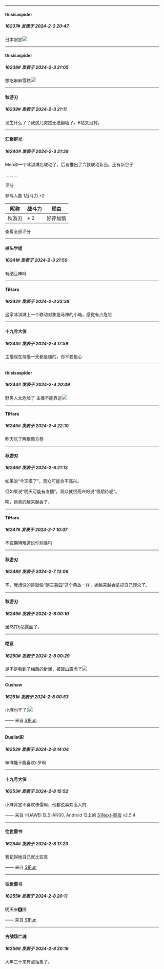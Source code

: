 *****

####  thisisaspider  
##### 16237#       发表于 2024-2-3 20:47

日本限定<img src="https://static.saraba1st.com/image/smiley/face2017/139.png" referrerpolicy="no-referrer">


*****

####  thisisaspider  
##### 16238#       发表于 2024-2-3 21:05

想吃麻麻雪糕<img src="https://static.saraba1st.com/image/smiley/face2017/074.png" referrerpolicy="no-referrer">

*****

####  秋游刃  
##### 16239#       发表于 2024-2-3 21:11

发生什么了？我这儿突然无法翻墙了，B站又没转。


*****

####  汇聚群光  
##### 16240#       发表于 2024-2-3 21:28

Mea和一个冰淇淋店联动了，后者推出了六款联动新品，还有新谷子

﹍﹍﹍

评分

 参与人数 1战斗力 +2

|昵称|战斗力|理由|
|----|---|---|
| 秋游刃| + 2|好评加鹅|

查看全部评分


*****

####  掉头学姐  
##### 16241#       发表于 2024-2-3 21:50

有纳豆味吗


*****

####  TiHaru  
##### 16242#       发表于 2024-2-3 23:38

这家冰淇淋上一个联动对象是马神的小箱，感觉有点危险


*****

####  十九号大侠  
##### 16243#       发表于 2024-2-4 17:59

主播现在每播一天都是赚的，你不要担心


*****

####  thisisaspider  
##### 16244#       发表于 2024-2-4 20:09

野男人太危险了 主播不能靠近<img src="https://static.saraba1st.com/image/smiley/face2017/169.gif" referrerpolicy="no-referrer">


*****

####  TiHaru  
##### 16245#       发表于 2024-2-4 22:10

昨天吃了两根惠方卷

*****

####  秋游刃  
##### 16246#       发表于 2024-2-6 21:13

如果说“今天摸了”。观众可能会不高兴。

但如果说“明天可能有直播”。观众就很高兴的说“很期待呢”。

唉，她真的越来越会了。


*****

####  TiHaru  
##### 16247#       发表于 2024-2-7 10:07

不说期待难道说你别播吗


*****

####  秋游刃  
##### 16248#       发表于 2024-2-7 13:06

不，我想说的是就像“朝三暮四”这个典故一样，她越来越会拿捏自己观众了。


*****

####  秋游刃  
##### 16249#       发表于 2024-2-8 00:10

居然在b站露面了。


*****

####  呓亘  
##### 16250#       发表于 2024-2-8 00:29

是不是看到了梅西的新闻，被敲山震虎了<img src="https://static.saraba1st.com/image/smiley/face2017/067.png" referrerpolicy="no-referrer">


*****

####  Cushaw  
##### 16251#       发表于 2024-2-8 00:53

小麻也干了(<img src="https://static.saraba1st.com/image/smiley/face2017/067.png" referrerpolicy="no-referrer">

—— 来自 [S1Fun](https://s1fun.koalcat.com)


*****

####  Dualist彩  
##### 16252#       发表于 2024-2-8 14:04

牢咩能不能喜欢c罗啊


*****

####  十九号大侠  
##### 16253#       发表于 2024-2-8 15:52

小麻肯定不喜欢侏儒啊，他都说喜欢高大的

—— 来自 HUAWEI ELS-AN00, Android 12上的 [S1Next-鹅版](https://github.com/ykrank/S1-Next/releases) v2.5.4


*****

####  往世雷书  
##### 16254#       发表于 2024-2-8 17:23

我记得她自己就比较高

—— 来自 [S1Fun](https://s1fun.koalcat.com)


*****

####  往世雷书  
##### 16255#       发表于 2024-2-8 20:11

明天来🅱限

—— 来自 [S1Fun](https://s1fun.koalcat.com)


*****

####  古战场亡魂  
##### 16256#       发表于 2024-2-8 20:16

大年三十来有点抽象了。

